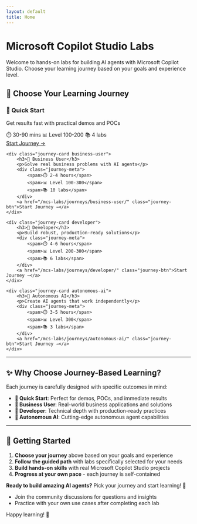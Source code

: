 ```yaml
---
layout: default
title: Home
---
```


# Microsoft Copilot Studio Labs

Welcome to hands-on labs for building AI agents with Microsoft Copilot Studio. Choose your learning journey based on your goals and experience level.

## 🎯 **Choose Your Learning Journey**

<div class="journey-cards">
    <div class="journey-card quick-start">
        <h3>🚀 Quick Start</h3>
        <p>Get results fast with practical demos and POCs</p>
        <div class="journey-meta">
            <span>⏱️ 30-90 mins</span>
            <span>📊 Level 100-200</span>
            <span>📚 4 labs</span>
        </div>
        <a href="/mcs-labs/journeys/quick-start/" class="journey-btn">Start Journey →</a>
    </div>
    
    <div class="journey-card business-user">
        <h3>💼 Business User</h3>
        <p>Solve real business problems with AI agents</p>
        <div class="journey-meta">
            <span>⏱️ 2-4 hours</span>
            <span>📊 Level 100-300</span>
            <span>📚 10 labs</span>
        </div>
        <a href="/mcs-labs/journeys/business-user/" class="journey-btn">Start Journey →</a>
    </div>
    
    <div class="journey-card developer">
        <h3>🔧 Developer</h3>
        <p>Build robust, production-ready solutions</p>
        <div class="journey-meta">
            <span>⏱️ 4-6 hours</span>
            <span>📊 Level 200-300</span>
            <span>📚 6 labs</span>
        </div>
        <a href="/mcs-labs/journeys/developer/" class="journey-btn">Start Journey →</a>
    </div>
    
    <div class="journey-card autonomous-ai">
        <h3>🤖 Autonomous AI</h3>
        <p>Create AI agents that work independently</p>
        <div class="journey-meta">
            <span>⏱️ 3-5 hours</span>
            <span>📊 Level 300</span>
            <span>📚 3 labs</span>
        </div>
        <a href="/mcs-labs/journeys/autonomous-ai/" class="journey-btn">Start Journey →</a>
    </div>
</div>

---

## ✨ **Why Choose Journey-Based Learning?**

Each journey is carefully designed with specific outcomes in mind:

- **🚀 Quick Start**: Perfect for demos, POCs, and immediate results
- **💼 Business User**: Real-world business applications and solutions
- **🔧 Developer**: Technical depth with production-ready practices
- **🤖 Autonomous AI**: Cutting-edge autonomous agent capabilities

---

## 🎯 **Getting Started**

1. **Choose your journey** above based on your goals and experience
2. **Follow the guided path** with labs specifically selected for your needs
3. **Build hands-on skills** with real Microsoft Copilot Studio projects
4. **Progress at your own pace** - each journey is self-contained

**Ready to build amazing AI agents?** Pick your journey and start learning! 🎉
- Join the community discussions for questions and insights
- Practice with your own use cases after completing each lab

Happy learning! 🎉